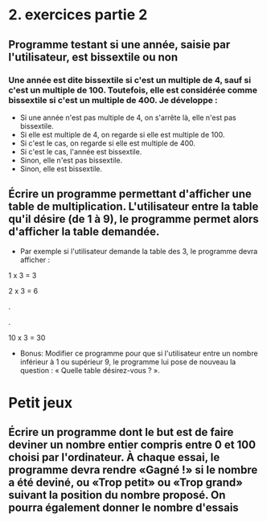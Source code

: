 # 2. exercices partie 2

##  Programme testant si une année, saisie par l'utilisateur, est bissextile ou non

### Une année est dite bissextile si c'est un multiple de 4, sauf si c'est un multiple de 100. Toutefois, elle est considérée          comme bissextile si c'est un multiple de 400. Je développe :

* Si une année n'est pas multiple de 4, on s'arrête là, elle n'est pas bissextile.
* Si elle est multiple de 4, on regarde si elle est multiple de 100.
* Si c'est le cas, on regarde si elle est multiple de 400.
* Si c'est le cas, l'année est bissextile.
* Sinon, elle n'est pas bissextile.
* Sinon, elle est bissextile.

## Écrire un programme permettant d'afficher une table de multiplication. L'utilisateur entre la table qu'il désire (de 1 à 9), le    programme permet alors d'afficher la table demandée.

* Par exemple si l'utilisateur demande la table des 3, le programme devra afficher :

1 x 3 = 3

2 x 3 = 6

.

.

10 x 3 = 30

* Bonus: Modifier ce programme pour que si l'utilisateur entre un nombre inférieur à 1 ou supérieur 9, le programme lui pose de      nouveau la question : « Quelle table désirez-vous ? ».

# Petit jeux

## Écrire un programme dont le but est de faire deviner un nombre entier compris entre 0 et 100 choisi par l'ordinateur. À chaque essai, le programme devra rendre «Gagné !» si le nombre a été deviné, ou «Trop petit» ou «Trop grand» suivant la position du nombre proposé. On pourra également donner le nombre d'essais

